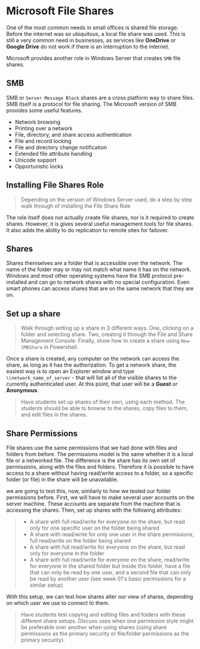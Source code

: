 # Microsoft File Shares

One of the most common needs in small offices is shared file storage. Before the internet was so ubiquitous, a local file share was used. This is still a very common need in businesses, as services like **OneDrive** or **Google Drive** do not work if there is an interruption to the internet.

Microsoft provides another role in Windows Server that creates `SMB` file shares.

## SMB

SMB or `Server Message Block` shares are a cross platform way to share files. SMB itself is a protocol for file sharing. The Microsoft version of SMB provides some useful features.

 * Network browsing
 * Printing over a network
 * File, directory, and share access authentication
 * File and record locking
 * File and directory change notification
 * Extended file attribute handling
 * Unicode support
 * Opportunistic locks

## Installing File Shares Role

> Depending on the version of Windows Server used, do a step by step walk through of installing the File Share Role

The role itself does not actually create file shares, nor is it required to create shares. However, it is gives several useful management tools for file shares. It also adds the ability to do replication to remote sites for failover.

## Shares

Shares themselves are a folder that is accessible over the network. The name of the folder may or may not match what name it has on the network. Windows and most other operating systems have the SMB protocol pre-installed and can go to network shares with no special configuration. Even smart phones can access shares that are on the same network that they are on.



## Set up a share

> Walk through setting up a share in 3 different ways. One, clicking on a folder and selecting share. Two, creating it through the File and Share Management Console. Finally, show how to create a share using `New-SMBShare` in Powershell.

Once a share is created, any computer on the network can access the share, as long as it has the authorization. To get a network share, the easiest way is to open an Explorer window and type `\\network_name_of_server` - that will list all of the visible shares to the currently authenticated user. At this point, that user will be a **Guest** or **Anonymous**.

> Have students set up shares of their own, using each method. The students should be able to browse to the shares, copy files to them, and edit files in the shares.

## Share Permissions

File shares use the same permissions that we had done with files and folders from before. The permissions model is the same whether it is a local file or a networked file. The difference is the share has its own set of permissions, along with the files and folders. Therefore it is possible to have access to a share without having read/write access to a folder, so a specific folder (or file) in the share will be unavailable.

we are going to test this, now, similarly to how we tested our folder permissions before. First, we will have to make several user accounts on the server machine. These accounts are separate from the machine that is accessing the shares. Then, set up shares with the following attributes:

> * A share with full read/write for everyone on the share, but read only for one specific user on the folder being shared
> * A share with read/write for only one user in the share permissions, full read/write on the folder being shared
> * A share with full read/write for everyone on the share, but read only for everyone in the folder
> * A share with full read/write for everyone on the share, read/write for everyone in the shared folder but inside this folder, have a file that can only be read by one user, and a second file that can only be read by another user (see week 01's basic permissions for a similar setup)

With this setup, we can test how shares alter our view of shares, depending on which user we use to connect to them.

> Have students test copying and editing files and folders with these different share setups. Discuss uses when one permission style might be preferable over another when using shares (using share permissions as the primary security or file/folder permissions as the primary security).
